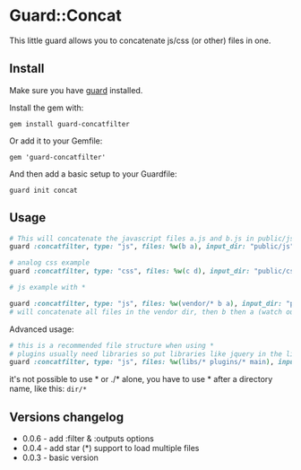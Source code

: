 # Guard::Concat

This little guard allows you to concatenate js/css (or other) files in one.


## Install

Make sure you have [guard](http://github.com/guard/guard) installed.

Install the gem with:

    gem install guard-concatfilter

Or add it to your Gemfile:

    gem 'guard-concatfilter'

And then add a basic setup to your Guardfile:

    guard init concat


## Usage


``` ruby
# This will concatenate the javascript files a.js and b.js in public/js to all.js
guard :concatfilter, type: "js", files: %w(b a), input_dir: "public/js", output: "public/js/all"

# analog css example
guard :concatfilter, type: "css", files: %w(c d), input_dir: "public/css", output: "public/css/all"

# js example with *

guard :concatfilter, type: "js", files: %w(vendor/* b a), input_dir: "public/js", output: "public/js/all"
# will concatenate all files in the vendor dir, then b then a (watch out of dependencies)
```

Advanced usage:

``` ruby
# this is a recommended file structure when using *
# plugins usually need libraries so put libraries like jquery in the libs directory, then your jquery (or another library) plugin(s) in the plugins dir and at the end your main file(s)
guard :concatfilter, type: "js", files: %w(libs/* plugins/* main), input_dir: "public/js", output: "public/js/all"
```

it's not possible to use * or ./* alone, you have to use * after a directory name, like this: `dir/*`

## Versions changelog

- 0.0.6 - add :filter & :outputs options
- 0.0.4 - add star (*) support to load multiple files 
- 0.0.3 - basic version
